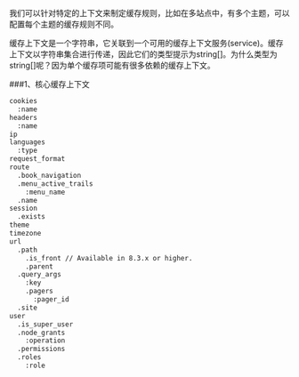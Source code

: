 我们可以针对特定的上下文来制定缓存规则，比如在多站点中，有多个主题，可以配置每个主题的缓存规则不同。

缓存上下文是一个字符串，它关联到一个可用的缓存上下文服务(service)。缓存上下文以字符串集合进行传递，因此它们的类型提示为string[]。为什么类型为string[]呢？因为单个缓存项可能有很多依赖的缓存上下文。

###1、核心缓存上下文
```bash
cookies
  :name
headers
  :name
ip
languages
  :type
request_format
route
  .book_navigation
  .menu_active_trails
    :menu_name
  .name
session
  .exists
theme
timezone
url
  .path
    .is_front // Available in 8.3.x or higher.
    .parent
  .query_args
    :key
    .pagers
      :pager_id
  .site
user
  .is_super_user
  .node_grants
    :operation
  .permissions
  .roles
    :role
```